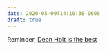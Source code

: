 ```yaml
---
date: 2020-05-09T14:10:38-0600
draft: true
---
```




Reminder, [Dean Holt is the best](https://www.startribune.com/twin-cities-theater-artist-marks-25-years-in-the-only-acting-job-he-s-ever-had/570308582/)



